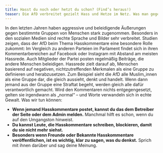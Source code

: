 ```yaml
---
title: Hasst du noch oder hetzt du schon? (Find’s heraus!)
teaser: Die AfD verbreitet gezielt Hass und Hetze im Netz. Was man gegen Hassrede tun kann.
---
```


In den letzten Jahren haben aggressive und beleidigende Äußerungen gegen bestimmte Gruppen von Menschen stark zugenommen. Besonders in den sozialen Medien sind rechte Sprache und Bilder sehr verbreitet. 
Studien zeigen, dass der AfD beim Thema Hasskommentare eine besondere Rolle zukommt: Im Vergleich zu anderen Parteien im Parlament findet sich in ihren Kommentarbereichen auf Facebook oder Instagram mit Abstand am meisten Hassrede. Auch Mitglieder der Partei posten regelmäßig Beiträge, die andere Menschen beleidigen. 
Hassrede zielt darauf ab, Menschen basierend auf negativen, nichtzutreffenden Merkmalen als eine Gruppe zu definieren und herabzusetzen. Zum Beispiel sieht die AfD alle Muslim_innen als eine Gruppe dar, die gleich aussieht, denkt und handelt. Wenn dann jemand aus der Gruppe eine Straftat begeht, werden gleich alle dafür verantwortlich gemacht. Wird den Kommentaren nichts entgegengesetzt, gelten sie irgendwann als „normal“ – und Worte verwandeln sich in echte Gewalt.
Was wir tun können:

- **Wenn jemand Hasskommentare postet, kannst du das dem Betreiber der Seite oder dem Admin melden.** Manchmal hilft es schon, wenn du auf den Umgangston hinweist.
- **Du kannst Leute, die Hasskommentare schreiben, blockieren, damit du sie nicht mehr siehst.**
- **Besonders wenn Freunde oder Bekannte Hasskommentare veröffentlichen, ist es wichtig, klar zu sagen, was du denkst.** Sprich mit ihnen darüber und sag deine Meinung.
